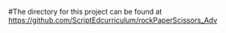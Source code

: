 #The directory for this project can be found at https://github.com/ScriptEdcurriculum/rockPaperScissors_Adv

